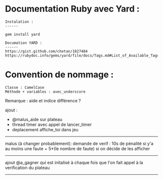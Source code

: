 # Documentation Ruby avec Yard : 
    Instalation :
    ------

    gem install yard

    Documation YARD :
    ------
    https://gist.github.com/chetan/1827484
    https://rubydoc.info/gems/yard/file/docs/Tags.md#List_of_Available_Tags

# Convention de nommage :
    Classe : CamelCase
    Méthode + variables : avec_underscore


Remarque :
aide et indice différence ?

ajout :
- @malus_aide sur plateau
- thread timer avec appel de lancer_timer
- deplacement affiche_toi dans jeu

---

malus (à changer probablement):
demande de verif : 10s de pénalité si y'a au moins une faute + 5*(le nombre de faute) si on décide de les afficher

---
ajout @a_gagner qui est initalisé à chaque fois que l'on fait appel à la verification du plateau

---
